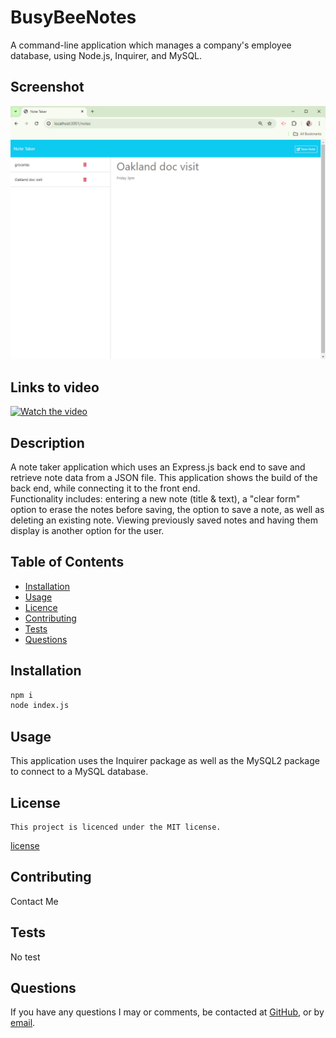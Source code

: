 # BusyBeeNotes
A command-line application which manages a company's employee database, using Node.js, Inquirer, and MySQL.

  ## Screenshot
  ![Screenshot](./img/busybeescreen.PNG)

  ## Links to video
  [![Watch the video](https://youtu.be/Aqosu3cFaKM)](https://youtu.be/Aqosu3cFaKM)


  ## Description
  A note taker application which uses an Express.js back end to save and retrieve note data from a JSON file.
  This application shows the build of the back end, while connecting it to the front end.  
  Functionality includes: entering a new note (title & text), a "clear form" option to erase the notes before saving,
  the option to save a note, as well as deleting an existing note.  Viewing previously saved notes and having them
  display is another option for the user.


  
  ## Table of Contents
  - [Installation](#installation)
  - [Usage](#usage)
  - [Licence](#license)
  - [Contributing](#contributing)
  - [Tests](#tests)
  - [Questions](#questions)
  
  ## Installation
  ``` bash
  npm i  
  node index.js
  ```
  
  ## Usage
  This application uses the Inquirer package as well as the MySQL2 package to connect to a MySQL database.
  
  ## License
    This project is licenced under the MIT license.
  [license](https://opensource.org/licenses/MIT)

  ## Contributing
  Contact Me

  ## Tests
  No test

  ## Questions
  If you have any questions I may or comments, be contacted at [GitHub](cdepalma32), or by [email](crystaldepalma@yahoo.com).